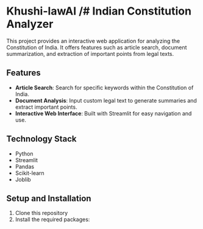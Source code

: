 # Khushi-lawAI /# Indian Constitution Analyzer
This project provides an interactive web application for analyzing the Constitution of India. It offers features such as article search, document summarization, and extraction of important points from legal texts.

## Features

- **Article Search**: Search for specific keywords within the Constitution of India.
- **Document Analysis**: Input custom legal text to generate summaries and extract important points.
- **Interactive Web Interface**: Built with Streamlit for easy navigation and use.

## Technology Stack

- Python
- Streamlit
- Pandas
- Scikit-learn
- Joblib

## Setup and Installation

1. Clone this repository
2. Install the required packages:
